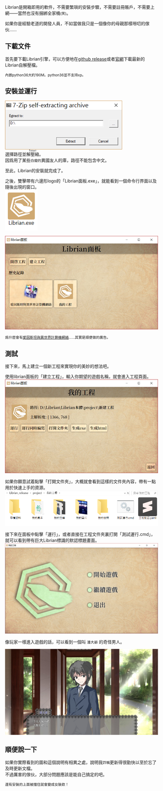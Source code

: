 Librian是開箱即用的軟件，不需要繁瑣的安裝步驟，不需要註冊賬戶，不需要上網——當然也沒有捆綁全家桶<small>(笑)</small>。

如果你是經驗老道的開發人員，不如當做我只是一個像你的母親那樣嘮叨的傢伙……

## 下載文件

首先要下載Librian引擎，可以方便地在[github release](https://github.com/RimoChan/Librian/releases)或者[官網](http://librian.it/)下載最新的Librian自解壓檔。  

<small>內嵌python36大約190M。python36並不支持xp。</small>

## 安裝並運行

![](解壓.png)  
選擇路徑並<ruby>解壓縮<rt>Extract</rt></ruby>。   
因爲用了某些<small>白癡的</small>異國友人的庫，路徑不能包含中文。

至此，Librian的安裝就完成了。  

之後，雙擊帶有六邊形logo的「Librian面板.exe」，就能看到一個命令行界面以及隨後出現的窗口。  
![](Librian.png)

![](Librian面板.jpg)  

<small>爲什麼會有[愛因斯坦與異世界計算機網絡](https://github.com/RimoChan/Einstein-and-The-Other-World-Computer-Network)……其實是順便做的廣告。</small>

## 測試

接下來，馬上建立一個新工程來實現你的美妙的想法吧。  

使用librian面板的「建立工程」，輸入你期望的遊戲名稱，就會進入工程頁面。
![](Librian面板2.jpg) 

如果你願意試着點擊「打開文件夾」，大概就會看到這樣的文件夾內容，帶有一點用於快速上手的資源。  
![](文件夾內容.png)

接下來在面板中點擊「運行」，或者直接在工程文件夾裏打開「測試運行.cmd」，就可以看到帶有巨大Librian標識的默認標題畫面。  
![](t.jpg)

像玩家一樣進入遊戲的話，可以看到一個叫 `潘大爺` 的奇怪男人。  

![](默認.jpg)


## 順便說一下

如果你實際看到的圖和這個說明有相異之處，說明我<small>詐稱</small>更新得很勤快以至於忘了及時更新文檔。  
不過厲害的傢伙，大部分問題應該是能自己搞定的吧。

<small>
還有安裝的上面被擋住就會變成女裝欸！
</small>

